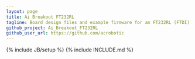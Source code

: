 ```yaml
---
layout: page
title: Ai Breakout FT232RL
tagline: Board design files and example firmware for an FT232RL (FTDI) breakout board.
github_project: Ai_Breakout_FT232RL
github_user_url: https://github.com/acrobotic
---
```

{% include JB/setup %}
{% include INCLUDE.md %}
